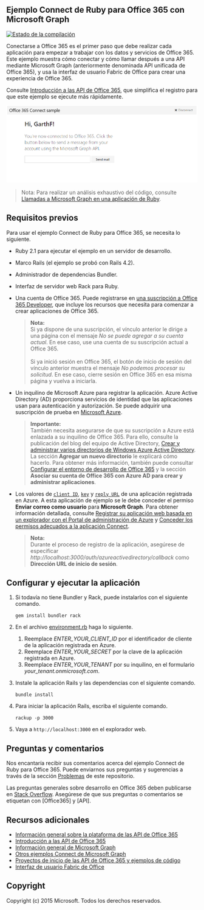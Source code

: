 ## Ejemplo Connect de Ruby para Office 365 con Microsoft Graph

[ ![Estado de la compilación](https://api.travis-ci.org/microsoftgraph/ruby-connect-rest-sample.svg?branch=master)](https://api.travis-ci.org/microsoftgraph/ruby-connect-rest-sample.svg?branch=master)  

Conectarse a Office 365 es el primer paso que debe realizar cada aplicación para empezar a trabajar con los datos y servicios de Office 365. Este ejemplo muestra cómo conectar y cómo llamar después a una API mediante Microsoft Graph (anteriormente denominada API unificada de Office 365), y usa la interfaz de usuario Fabric de Office para crear una experiencia de Office 365.

Consulte [Introducción a las API de Office 365](http://dev.office.com/getting-started/office365apis?platform=option-ruby#setup), que simplifica el registro para que este ejemplo se ejecute más rápidamente.

![Captura de pantalla del ejemplo Connect de Ruby para Office 365](../readme-images/O365-Ruby-Microsoft-Graph-Connect.png)  

> Nota: Para realizar un análisis exhaustivo del código, consulte [Llamadas a Microsoft Graph en una aplicación de Ruby](https://graph.microsoft.io/es-es/docs/platform/ruby).

## Requisitos previos

Para usar el ejemplo Connect de Ruby para Office 365, se necesita lo siguiente.

* Ruby 2.1 para ejecutar el ejemplo en un servidor de desarrollo.
* Marco Rails (el ejemplo se probó con Rails 4.2).
* Administrador de dependencias Bundler.
* Interfaz de servidor web Rack para Ruby.
* Una cuenta de Office 365. Puede registrarse en [una suscripción a Office 365 Developer](https://profile.microsoft.com/RegSysProfileCenter/wizardnp.aspx?wizid=14b845d0-938c-45af-b061-f798fbb4d170), que incluye los recursos que necesita para comenzar a crear aplicaciones de Office 365.

    > **Nota:**<br /> 
	Si ya dispone de una suscripción, el vínculo anterior le dirige a una página con el mensaje *No se puede agregar a su cuenta actual*. En ese caso, use una cuenta de su suscripción actual a Office 365.<br /><br /> 
	Si ya inició sesión en Office 365, el botón de inicio de sesión del vínculo anterior muestra el mensaje *No podemos procesar su solicitud*. En ese caso, cierre sesión en Office 365 en esa misma página y vuelva a iniciarla.
* Un inquilino de Microsoft Azure para registrar la aplicación. Azure Active Directory (AD) proporciona servicios de identidad que las aplicaciones usan para autenticación y autorización. Se puede adquirir una suscripción de prueba en [Microsoft Azure](https://account.windowsazure.com/SignUp).

    > **Importante:**<br />
	También necesita asegurarse de que su suscripción a Azure está enlazada a su inquilino de Office 365. Para ello, consulte la publicación del blog del equipo de Active Directory, [Crear y administrar varios directorios de Windows Azure Active Directory](http://blogs.technet.com/b/ad/archive/2013/11/08/creating-and-managing-multiple-windows-azure-active-directories.aspx). La sección **Agregar un nuevo directorio** le explicará cómo hacerlo. Para obtener más información, también puede consultar [Configurar el entorno de desarrollo de Office 365](https://msdn.microsoft.com/office/office365/howto/setup-development-environment#bk_CreateAzureSubscription) y la sección **Asociar su cuenta de Office 365 con Azure AD para crear y administrar aplicaciones**.
* Los valores de [```client ID```](app/Constants.rb#L29), [```key```](app/Constants.rb#L30) y [```reply URL```](app/Constants.rb#L31) de una aplicación registrada en Azure. A esta aplicación de ejemplo se le debe conceder el permiso **Enviar correo como usuario** para **Microsoft Graph**. Para obtener información detallada, consulte [Registrar su aplicación web basada en un explorador con el Portal de administración de Azure](https://msdn.microsoft.com/office/office365/HowTo/add-common-consent-manually#bk_RegisterWebApp) y [Conceder los permisos adecuados a la aplicación Connect](https://github.com/OfficeDev/O365-Ruby-Microsoft-Graph-Connect/wiki/Grant-permissions-to-the-Connect-application-in-Azure).

     > **Nota:**<br />
	 Durante el proceso de registro de la aplicación, asegúrese de especificar *http://localhost:3000/auth/azureactivedirectory/callback* como **Dirección URL de inicio de sesión**.

## Configurar y ejecutar la aplicación

1. Si todavía no tiene Bundler y Rack, puede instalarlos con el siguiente comando.

	```
	gem install bundler rack
	```
2. En el archivo [environment.rb](config/environment.rb) haga lo siguiente.
    1. Reemplace *ENTER_YOUR_CLIENT_ID* por el identificador de cliente de la aplicación registrada en Azure.
    2. Reemplace *ENTER_YOUR_SECRET* por la clave de la aplicación registrada en Azure.
    3. Reemplace *ENTER_YOUR_TENANT* por su inquilino, en el formulario *your_tenant.onmicrosoft.com*.
3. Instale la aplicación Rails y las dependencias con el siguiente comando.

	```
	bundle install
	```
4. Para iniciar la aplicación Rails, escriba el siguiente comando.

	```
	rackup -p 3000
	```
5. Vaya a ```http://localhost:3000``` en el explorador web.

## Preguntas y comentarios

Nos encantaría recibir sus comentarios acerca del ejemplo Connect de Ruby para Office 365. Puede enviarnos sus preguntas y sugerencias a través de la sección [Problemas](https://github.com/OfficeDev/O365-Ruby-Microsoft-Graph-Connect/issues) de este repositorio.

Las preguntas generales sobre desarrollo en Office 365 deben publicarse en [Stack Overflow](http://stackoverflow.com/questions/tagged/Office365+API). Asegúrese de que sus preguntas o comentarios se etiquetan con [Office365] y [API].
  
## Recursos adicionales

* [Información general sobre la plataforma de las API de Office 365](https://msdn.microsoft.com/office/office365/howto/platform-development-overview)
* [Introducción a las API de Office 365](http://dev.office.com/getting-started/office365apis)
* [Información general de Microsoft Graph](http://graph.microsoft.io/)
* [Otros ejemplos Connect de Microsoft Graph](https://github.com/officedev?utf8=%E2%9C%93&query=Microsoft-Graph-Connect)
* [Proyectos de inicio de las API de Office 365 y ejemplos de código](https://msdn.microsoft.com/office/office365/howto/starter-projects-and-code-samples)
* [Interfaz de usuario Fabric de Office](https://github.com/OfficeDev/Office-UI-Fabric)

## Copyright
Copyright (c) 2015 Microsoft. Todos los derechos reservados.
